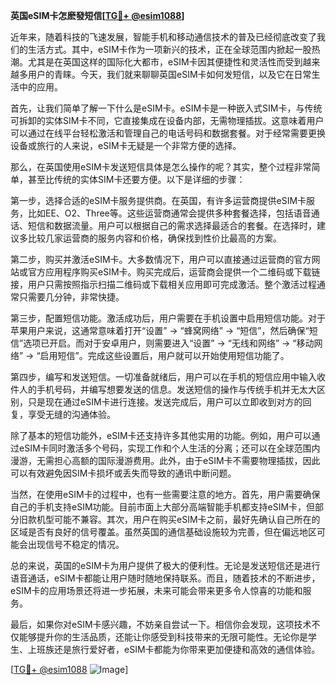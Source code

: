 **英国eSIM卡怎麽發短信[[TG💪+ @esim1088](https://t.me/s/esim1088)]**

近年来，随着科技的飞速发展，智能手机和移动通信技术的普及已经彻底改变了我们的生活方式。其中，eSIM卡作为一项新兴的技术，正在全球范围内掀起一股热潮。尤其是在英国这样的国际化大都市，eSIM卡因其便捷性和灵活性而受到越来越多用户的青睐。今天，我们就来聊聊英国eSIM卡如何发短信，以及它在日常生活中的应用。

首先，让我们简单了解一下什么是eSIM卡。eSIM卡是一种嵌入式SIM卡，与传统可拆卸的实体SIM卡不同，它直接集成在设备内部，无需物理插拔。这意味着用户可以通过在线平台轻松激活和管理自己的电话号码和数据套餐。对于经常需要更换设备或旅行的人来说，eSIM卡无疑是一个非常方便的选择。

那么，在英国使用eSIM卡发送短信具体是怎么操作的呢？其实，整个过程非常简单，甚至比传统的实体SIM卡还要方便。以下是详细的步骤：

第一步，选择合适的eSIM卡服务提供商。在英国，有许多运营商提供eSIM卡服务，比如EE、O2、Three等。这些运营商通常会提供多种套餐选择，包括语音通话、短信和数据流量。用户可以根据自己的需求选择最适合的套餐。在选择时，建议多比较几家运营商的服务内容和价格，确保找到性价比最高的方案。

第二步，购买并激活eSIM卡。大多数情况下，用户可以直接通过运营商的官方网站或官方应用程序购买eSIM卡。购买完成后，运营商会提供一个二维码或下载链接，用户只需按照指示扫描二维码或下载相关应用即可完成激活。整个激活过程通常只需要几分钟，非常快捷。

第三步，配置短信功能。激活成功后，用户需要在手机设置中启用短信功能。对于苹果用户来说，这通常意味着打开“设置” -> “蜂窝网络” -> “短信”，然后确保“短信”选项已开启。而对于安卓用户，则需要进入“设置” -> “无线和网络” -> “移动网络” -> “启用短信”。完成这些设置后，用户就可以开始使用短信功能了。

第四步，编写和发送短信。一切准备就绪后，用户可以在手机的短信应用中输入收件人的手机号码，并编写想要发送的信息。发送短信的操作与传统手机并无太大区别，只是现在通过eSIM卡进行连接。发送完成后，用户可以立即收到对方的回复，享受无缝的沟通体验。

除了基本的短信功能外，eSIM卡还支持许多其他实用的功能。例如，用户可以通过eSIM卡同时激活多个号码，实现工作和个人生活的分离；还可以在全球范围内漫游，无需担心高额的国际漫游费用。此外，由于eSIM卡不需要物理插拔，因此可以有效避免因SIM卡损坏或丢失而导致的通讯中断问题。

当然，在使用eSIM卡的过程中，也有一些需要注意的地方。首先，用户需要确保自己的手机支持eSIM功能。目前市面上大部分高端智能手机都支持eSIM卡，但部分旧款机型可能不兼容。其次，用户在购买eSIM卡之前，最好先确认自己所在的区域是否有良好的信号覆盖。虽然英国的通信基础设施较为完善，但在偏远地区可能会出现信号不稳定的情况。

总的来说，英国的eSIM卡为用户提供了极大的便利性。无论是发送短信还是进行语音通话，eSIM卡都能让用户随时随地保持联系。而且，随着技术的不断进步，eSIM卡的应用场景还将进一步拓展，未来可能会带来更多令人惊喜的功能和服务。

最后，如果你对eSIM卡感兴趣，不妨亲自尝试一下。相信你会发现，这项技术不仅能够提升你的生活品质，还能让你感受到科技带来的无限可能性。无论你是学生、上班族还是旅行爱好者，eSIM卡都能为你带来更加便捷和高效的通信体验。

[[TG💪+ @esim1088](https://t.me/s/esim1088) ![Image](https://i.postimg.cc/4NQfJmqS/Snipaste-2025-05-13-00-14-12.png)]